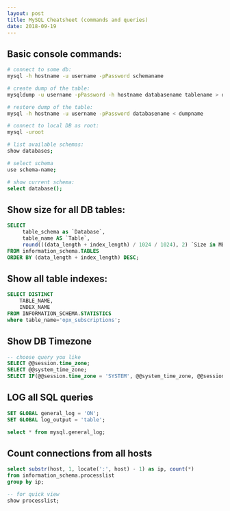 ```yaml
---
layout: post
title: MySQL Cheatsheet (commands and queries)
date: 2018-09-19
---  
```


## Basic console commands:
```bash
# connect to some db:
mysql -h hostname -u username -pPassword schemaname

# create dump of the table:
mysqldump -u username -pPassword -h hostname databasename tablename > dumpname

# restore dump of the table:
mysql -h hostname -u username -pPassword databasename < dumpname

# connect to local DB as root:
mysql -uroot

# list available schemas:
show databases;

# select schema
use schema-name;

# show current schema:
select database();
```

## Show size for all DB tables:
```sql
SELECT 
     table_schema as `Database`, 
     table_name AS `Table`, 
     round(((data_length + index_length) / 1024 / 1024), 2) `Size in MB` 
FROM information_schema.TABLES 
ORDER BY (data_length + index_length) DESC;
```
## Show all table indexes:
```sql
SELECT DISTINCT
    TABLE_NAME,
    INDEX_NAME
FROM INFORMATION_SCHEMA.STATISTICS
where table_name='opx_subscriptions';
```
## Show DB Timezone
```sql
-- choose query you like
SELECT @@session.time_zone;
SELECT @@system_time_zone;
SELECT IF(@@session.time_zone = 'SYSTEM', @@system_time_zone, @@session.time_zone);
```
## LOG all SQL queries
```sql
SET GLOBAL general_log = 'ON';
SET GLOBAL log_output = 'table';

select * from mysql.general_log;
```
## Count connections from all hosts
```sql
select substr(host, 1, locate(':', host) - 1) as ip, count(*)
from information_schema.processlist
group by ip;

-- for quick view
show processlist;
```
